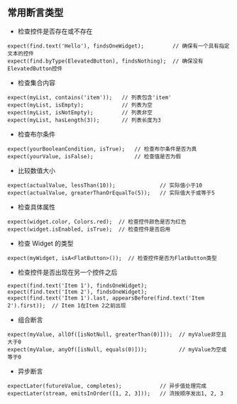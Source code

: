 <!--
 * @Author: Marlon.M
 * @Email: maiguangyang@163.com
 * @Date: 2024-05-06 17:08:33
-->
## 常用断言类型

- 检查控件是否存在或不存在
```
expect(find.text('Hello'), findsOneWidget);         // 确保有一个具有指定文本的控件
expect(find.byType(ElevatedButton), findsNothing);  // 确保没有ElevatedButton控件
```

- 检查集合内容
```
expect(myList, contains('item'));   // 列表包含'item'
expect(myList, isEmpty);            // 列表为空
expect(myList, isNotEmpty);         // 列表非空
expect(myList, hasLength(3));       // 列表长度为3
```

- 检查布尔条件
```
expect(yourBooleanCondition, isTrue);   // 检查布尔条件是否为真
expect(yourValue, isFalse);             // 检查值是否为假

```

- 比较数值大小
```
expect(actualValue, lessThan(10));              // 实际值小于10
expect(actualValue, greaterThanOrEqualTo(5));   // 实际值大于或等于5
```

- 检查具体属性
```
expect(widget.color, Colors.red);  // 检查控件颜色是否为红色
expect(widget.isEnabled, isTrue);  // 检查控件是否启用
```

- 检查 Widget 的类型
```
expect(myWidget, isA<FlatButton>());  // 检查控件是否为FlatButton类型
```

- 检查控件是否出现在另一个控件之后
```
expect(find.text('Item 1'), findsOneWidget);
expect(find.text('Item 2'), findsOneWidget);
expect(find.text('Item 1').last, appearsBefore(find.text('Item 2').first));  // Item 1在Item 2之前出现
```

- 组合断言
```
expect(myValue, allOf([isNotNull, greaterThan(0)]));  // myValue非空且大于0
expect(myValue, anyOf([isNull, equals(0)]));          // myValue为空或等于0
```

- 异步断言
```
expectLater(futureValue, completes);            // 异步值处理完成
expectLater(stream, emitsInOrder([1, 2, 3]));   // 流按顺序发出1, 2, 3
```
